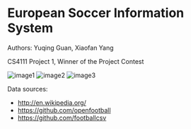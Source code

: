 # European Soccer Information System

Authors: Yuqing Guan, Xiaofan Yang

CS4111 Project 1, Winner of the Project Contest

![image1](https://raw.githubusercontent.com/guanyuqing/EuropeanSoccer/master/1.png)
![image2](https://raw.githubusercontent.com/guanyuqing/EuropeanSoccer/master/2.png)
![image3](https://raw.githubusercontent.com/guanyuqing/EuropeanSoccer/master/3.png)

Data sources:
  - http://en.wikipedia.org/
  - https://github.com/openfootball
  - https://github.com/footballcsv
